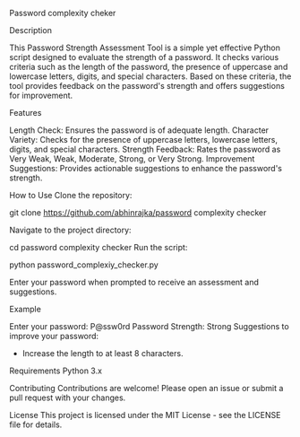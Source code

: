 Password complexity cheker

Description

This Password Strength Assessment Tool is a simple yet effective Python script designed to evaluate the strength of a password. It checks various criteria such as the length of the password, the presence of uppercase and lowercase letters, digits, and special characters. Based on these criteria, the tool provides feedback on the password's strength and offers suggestions for improvement.

Features

Length Check: Ensures the password is of adequate length.
Character Variety: Checks for the presence of uppercase letters, lowercase letters, digits, and special characters.
Strength Feedback: Rates the password as Very Weak, Weak, Moderate, Strong, or Very Strong.
Improvement Suggestions: Provides actionable suggestions to enhance the password's strength.

How to Use
Clone the repository:

git clone https://github.com/abhinrajka/password complexity checker

Navigate to the project directory:

cd password complexity checker
Run the script:

python password_complexiy_checker.py

Enter your password when prompted to receive an assessment and suggestions.

Example

Enter your password: P@ssw0rd
Password Strength: Strong
Suggestions to improve your password:
- Increase the length to at least 8 characters.
  
Requirements
Python 3.x


Contributing
Contributions are welcome! Please open an issue or submit a pull request with your changes.

License
This project is licensed under the MIT License - see the LICENSE file for details.
